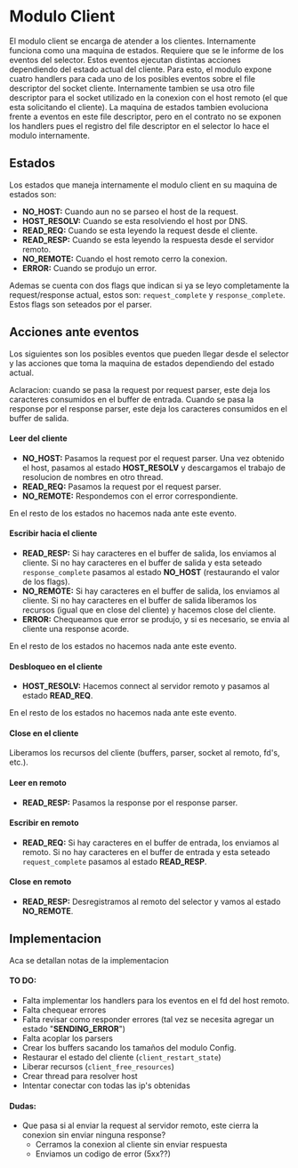 # Modulo Client

El modulo client se encarga de atender a los clientes. Internamente funciona como una maquina de estados. Requiere que se le informe de los eventos del selector. Estos eventos ejecutan distintas acciones dependiendo del estado actual del cliente. Para esto, el modulo expone cuatro handlers para cada uno de los posibles eventos sobre el file descriptor del socket cliente. Internamente tambien se usa otro file descriptor para el socket utilizado en la conexion con el host remoto (el que esta solicitando el cliente). La maquina de estados tambien evoluciona frente a eventos en este file descriptor, pero en el contrato no se exponen los handlers pues el registro del file descriptor en el selector lo hace el modulo internamente.

##  Estados
Los estados que maneja internamente el modulo client en su maquina de estados son:

- **NO_HOST:** Cuando aun no se parseo el host de la request.
- **HOST_RESOLV:** Cuando se esta resolviendo el host por DNS.
- **READ_REQ:** Cuando se esta leyendo la request desde el cliente.
- **READ_RESP:** Cuando se esta leyendo la respuesta desde el servidor remoto.
- **NO_REMOTE:** Cuando el host remoto cerro la conexion.
- **ERROR:** Cuando se produjo un error.

Ademas se cuenta con dos flags que indican si ya se leyo completamente la request/response actual, estos son: `request_complete` y `response_complete`. Estos flags son seteados por el parser.

## Acciones ante eventos
Los siguientes son los posibles eventos que pueden llegar desde el selector y las acciones que toma la maquina de estados dependiendo del estado actual.

Aclaracion: cuando se pasa la request por request parser, este deja los caracteres consumidos en el buffer de entrada. Cuando se pasa la response por el response parser, este deja los caracteres consumidos en el buffer de salida.

#### Leer del cliente
- **NO_HOST:** Pasamos la request por el request parser. Una vez obtenido el host, pasamos al estado **HOST_RESOLV** y descargamos el trabajo de resolucion de nombres en otro thread.
- **READ_REQ:** Pasamos la request por el request parser.
- **NO_REMOTE:** Respondemos con el error correspondiente.

En el resto de los estados no hacemos nada ante este evento.

#### Escribir hacia el cliente
- **READ_RESP:** Si hay caracteres en el buffer de salida, los enviamos al cliente. Si no hay caracteres en el buffer de salida y esta seteado `response_complete`  pasamos al estado **NO_HOST** (restaurando el valor de los flags).
- **NO_REMOTE:** Si hay caracteres en el buffer de salida, los enviamos al cliente. Si no hay caracteres en el buffer de salida liberamos los recursos (igual que en close del cliente) y hacemos close del cliente.
- **ERROR:** Chequeamos que error se produjo, y si es necesario, se envia al cliente una response acorde.

En el resto de los estados no hacemos nada ante este evento.

#### Desbloqueo en el cliente
- **HOST_RESOLV:** Hacemos connect al servidor remoto y pasamos al estado **READ_REQ**.

En el resto de los estados no hacemos nada ante este evento.

#### Close en el cliente
Liberamos los recursos del cliente (buffers, parser, socket al remoto, fd's, etc.).

#### Leer en remoto
- **READ_RESP:** Pasamos la response por el response parser.

#### Escribir en remoto
- **READ_REQ:** Si hay caracteres en el buffer de entrada, los enviamos al remoto. Si no hay caracteres en el buffer de entrada y esta seteado `request_complete` pasamos al estado **READ_RESP**.

#### Close en remoto
- **READ_RESP:** Desregistramos al remoto del selector y vamos al estado **NO_REMOTE**.

## Implementacion
Aca se detallan notas de la implementacion

#### TO DO:
 - Falta implementar los handlers para los eventos en el fd del host remoto.
 - Falta chequear errores
 - Falta revisar como responder errores (tal vez se necesita agregar un estado "**SENDING_ERROR**")
 - Falta acoplar los parsers
 - Crear los buffers sacando los tamaños del modulo Config.
 - Restaurar el estado del cliente (`client_restart_state`)
 - Liberar recursos (`client_free_resources`)
 - Crear thread para resolver host
 - Intentar conectar con todas las ip's obtenidas


#### Dudas:
- Que pasa si al enviar la request al servidor remoto, este cierra la conexion sin enviar ninguna response?
  - Cerramos  la conexion al cliente sin enviar respuesta
  - Enviamos un codigo de error (5xx??)
